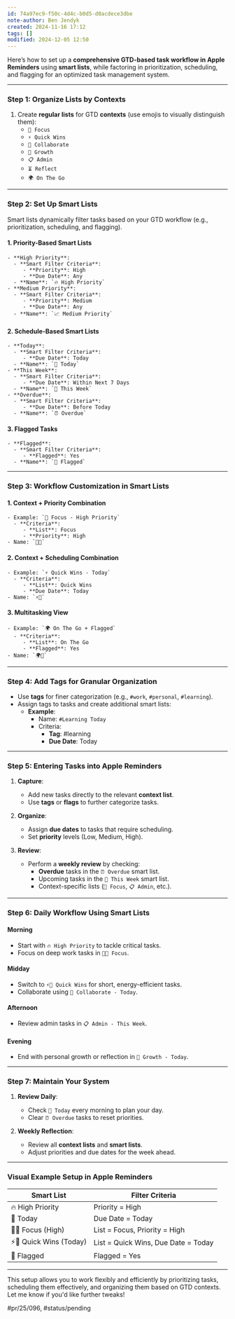 ```yaml
---
id: 74a97ec9-f50c-4d4c-b0d5-d0acdece3dbe
note-author: Ben Jendyk
created: 2024-11-16 17:12
tags: []
modified: 2024-12-05 12:50
---
```


Here’s how to set up a **comprehensive GTD-based task workflow in Apple Reminders** using **smart lists**, while factoring in prioritization, scheduling, and flagging for an optimized task management system.

---

### **Step 1: Organize Lists by Contexts**

1. Create **regular lists** for GTD **contexts** (use emojis to visually distinguish them):
	- `🧠 Focus`
	- `⚡ Quick Wins`
	- `🤝 Collaborate`
	- `🚀 Growth`
	- `📋 Admin`
	- `⏳ Reflect`
	- `🌍 On The Go`

---

### **Step 2: Set Up Smart Lists**

Smart lists dynamically filter tasks based on your GTD workflow (e.g., prioritization, scheduling, and flagging). 

#### **1. Priority-Based Smart Lists**

	- **High Priority**:
	  - **Smart Filter Criteria**: 
		 - **Priority**: High
		 - **Due Date**: Any
	  - **Name**: `🔥 High Priority`
	- **Medium Priority**:
	  - **Smart Filter Criteria**:
		 - **Priority**: Medium
		 - **Due Date**: Any
	  - **Name**: `📈 Medium Priority`

#### **2. Schedule-Based Smart Lists**

	- **Today**:
	  - **Smart Filter Criteria**:
		 - **Due Date**: Today
	  - **Name**: `📅 Today`
	- **This Week**:
	  - **Smart Filter Criteria**:
		 - **Due Date**: Within Next 7 Days
	  - **Name**: `📆 This Week`
	- **Overdue**:
	  - **Smart Filter Criteria**:
		 - **Due Date**: Before Today
	  - **Name**: `⏰ Overdue`

#### **3. Flagged Tasks**

	- **Flagged**:
	  - **Smart Filter Criteria**:
		 - **Flagged**: Yes
	  - **Name**: `🏁 Flagged`

---

### **Step 3: Workflow Customization in Smart Lists**

#### **1. Context + Priority Combination**

	- Example: `🧠 Focus - High Priority`
	  - **Criteria**:
		 - **List**: Focus
		 - **Priority**: High
	- Name: `🧠🔥`

#### **2. Context + Scheduling Combination**

	- Example: `⚡ Quick Wins - Today`
	  - **Criteria**:
		 - **List**: Quick Wins
		 - **Due Date**: Today
	- Name: `⚡📅`

#### **3. Multitasking View**

	- Example: `🌍 On The Go + Flagged`
	  - **Criteria**:
		 - **List**: On The Go
		 - **Flagged**: Yes
	- Name: `🌍🏁`

---

### **Step 4: Add Tags for Granular Organization**

- Use **tags** for finer categorization (e.g., `#work`, `#personal`, `#learning`).
- Assign tags to tasks and create additional smart lists:
	- **Example**:
	  - Name: `#Learning Today`
	  - Criteria: 
		 - **Tag**: #learning
		 - **Due Date**: Today

---

### **Step 5: Entering Tasks into Apple Reminders**

1. **Capture**:
	- Add new tasks directly to the relevant **context list**.
	- Use **tags** or **flags** to further categorize tasks.

2. **Organize**:
	- Assign **due dates** to tasks that require scheduling.
	- Set **priority** levels (Low, Medium, High).

3. **Review**:
	- Perform a **weekly review** by checking:
	  - **Overdue** tasks in the `⏰ Overdue` smart list.
	  - Upcoming tasks in the `📆 This Week` smart list.
	  - Context-specific lists (`🧠 Focus`, `📋 Admin`, etc.).

---

### **Step 6: Daily Workflow Using Smart Lists**

#### Morning

- Start with `🔥 High Priority` to tackle critical tasks.
- Focus on deep work tasks in `🧠🔥 Focus`.

#### Midday

- Switch to `⚡📅 Quick Wins` for short, energy-efficient tasks.
- Collaborate using `🤝 Collaborate - Today`.

#### Afternoon

- Review admin tasks in `📋 Admin - This Week`.

#### Evening

- End with personal growth or reflection in `🚀 Growth - Today`.

---

### **Step 7: Maintain Your System**

1. **Review Daily**:
	- Check `📅 Today` every morning to plan your day.
	- Clear `⏰ Overdue` tasks to reset priorities.

2. **Weekly Reflection**:
	- Review all **context lists** and **smart lists**.
	- Adjust priorities and due dates for the week ahead.

---

### **Visual Example Setup in Apple Reminders**

| **Smart List**         | **Filter Criteria**                  |
|-------------------------|--------------------------------------|
| 🔥 High Priority        | Priority = High                     |
| 📅 Today               | Due Date = Today                    |
| 🧠🔥 Focus (High)       | List = Focus, Priority = High       |
| ⚡📅 Quick Wins (Today) | List = Quick Wins, Due Date = Today |
| 🏁 Flagged             | Flagged = Yes                       |

---

This setup allows you to work flexibly and efficiently by prioritizing tasks, scheduling them effectively, and organizing them based on GTD contexts. Let me know if you'd like further tweaks!


#pr/25/096, #status/pending